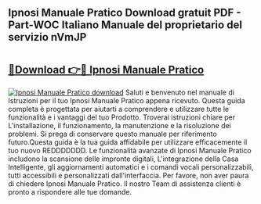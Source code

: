 ## Ipnosi Manuale Pratico Download gratuit PDF - Part-WOC Italiano Manuale del proprietario del servizio nVmJP

# <h2><a href="http://dfdnfg.blite.top/?on=Ipnosi+Manuale+Pratico">🔗Download 👉🔴 Ipnosi Manuale Pratico</a></h2>

[![Ipnosi Manuale Pratico download](https://i.imgur.com/lujVjoI.png)](http://dfdnfg.blite.top/?on=Ipnosi+Manuale+Pratico)
Saluti e benvenuto nel manuale di Istruzioni per il tuo Ipnosi Manuale Pratico appena ricevuto. Questa guida completa è progettata per aiutarti a comprendere e utilizzare tutte le funzionalità e i vantaggi del tuo Prodotto. Troverai istruzioni chiare per L'installazione, il funzionamento, la manutenzione e la risoluzione dei problemi. Si prega di conservare questo manuale per riferimento futuro.Questa guida è la tua guida affidabile per utilizzare efficacemente il tuo nuovo REDDDDDDD. Le funzionalità avanzate di Ipnosi Manuale Pratico includono la scansione delle impronte digitali, L'integrazione della Casa Intelligente, gli aggiornamenti automatici e i comandi vocali personalizzabili, tutti accessibili e personalizzati dall'interfaccia. Per favore, non aver paura di chiedere Ipnosi Manuale Pratico. Il nostro Team di assistenza clienti è pronto a rispondere alle tue domande.
